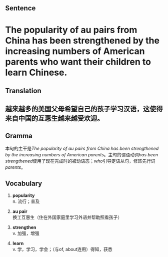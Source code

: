 ## Sentence

<h1>The popularity of au pairs from China has been strengthened by the increasing numbers of American parents who want their children to learn Chinese.</h1>

## Translation

<h2>越来越多的美国父母希望自己的孩子学习汉语，这使得来自中国的互惠生越来越受欢迎。</h2>

## Gramma     

本句的主干是*The popularity of au pairs from China has been strengthened by the increasing numbers of American parents*。主句的谓语动词*has been strengthened*使用了现在完成时的被动语态；*who*引导定语从句，修饰先行词*parents*。      


## Vocabulary   

1. **popularity**      
n. 流行；普及       

2. **au pair**       
换工互惠生（住在外国家庭里学习外语并帮助照看孩子）       

3. **strengthen**       
v. 加强，增强        

4. **learn**        
v. 学，学习，学会；（与of, about连用）得知，获悉        
